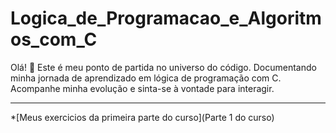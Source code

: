 # Logica_de_Programacao_e_Algoritmos_com_C
Olá! 👋 Este é meu ponto de partida no universo do código. Documentando minha jornada de aprendizado em lógica de programação com C. Acompanhe minha evolução e sinta-se à vontade para interagir.
_____________________________________________________________________________________________________________________________________
*[Meus exercicios da primeira parte do curso](Parte 1 do curso)
